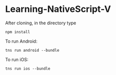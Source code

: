 # Learning-NativeScript-V

After cloning, in the directory type 
```
npm install
```
To run Android:
```
tns run android --bundle
```
To run iOS:
```
tns run ios --bundle
```
